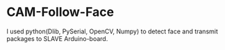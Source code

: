 # CAM-Follow-Face
I used python(Dlib, PySerial, OpenCV, Numpy) to detect face and transmit packages to SLAVE Arduino-board.
